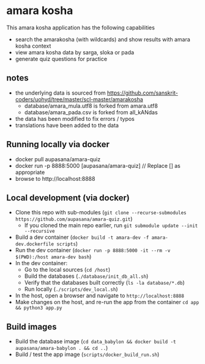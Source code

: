 # amara kosha

This amara kosha application has the following capabilities

- search the amarakosha (with wildcards) and show results with amara kosha context
- view amara kosha data by sarga, sloka or pada
- generate quiz questions for practice

## notes

- the underlying data is sourced from https://github.com/sanskrit-coders/uohyd/tree/master/scl-master/amarakosha
  - database/amara_mula.utf8 is forked from amara.utf8
  - database/amara_pada.csv is forked from all_kANdas
- the data has been modified to fix errors / typos
- translations have been added to the data

## Running locally via docker

- docker pull aupasana/amara-quiz
- docker run -p 8888:5000 [aupasana/amara-quiz]           // Replace [] as appropriate
- browse to http://localhost:8888

## Local development (via docker)

- Clone this repo with sub-modules (`git clone --recurse-submodules https://github.com/aupasana/amara-quiz.git`)
  - If you cloned the main repo earlier, run `git submodule update --init --recursive`
- Build a dev container (`docker build -t amara-dev -f amara-dev.dockerfile scripts`)
- Run the dev container (`docker run -p 8888:5000 -it --rm -v $(PWD):/host amara-dev bash`)
- In the dev container:
  - Go to the local sources (`cd /host`)
  - Build the databases (`./database/init_db_all.sh`)
  - Verify that the databases built correctly (`ls -la database/*.db`)
  - Run locally (`./scripts/dev_local.sh`)
- In the host, open a browser and navigate to `http://localhost:8888`
- Make changes on the host, and re-run the app from the container `cd app && python3 app.py`

## Build images

- Build the database image (`cd data_babylon && docker build -t aupasana/amara-babylon . && cd ..`)
- Build / test the app image (`scripts/docker_build_run.sh`)
